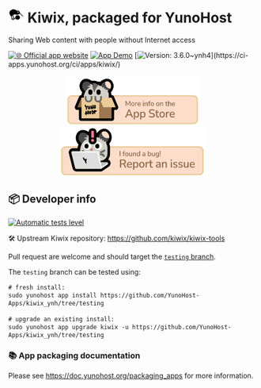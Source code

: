 <!--
N.B.: This README was automatically generated by <https://github.com/YunoHost/apps_tools/blob/main/readme_generator>
It shall NOT be edited by hand.
-->

<h1>
  <img src="https://raw.githubusercontent.com/YunoHost/apps/main/logos/kiwix.png" width="32px" alt="Logo of Kiwix">
  Kiwix, packaged for YunoHost
</h1>

Sharing Web content with people without Internet access

[![🌐 Official app website](https://img.shields.io/badge/Official_app_website-darkgreen?style=for-the-badge)](https://www.kiwix.org/)
[![App Demo](https://img.shields.io/badge/App_Demo-blue?style=for-the-badge)](http://library.kiwix.org/)
[![Version: 3.6.0~ynh4](https://img.shields.io/badge/Version-3.6.0~ynh4-rgba(0,150,0,1)?style=for-the-badge)](https://ci-apps.yunohost.org/ci/apps/kiwix/)

<div align="center">
<a href="https://apps.yunohost.org/app/kiwix"><img height="100px" src="https://github.com/YunoHost/yunohost-artwork/raw/refs/heads/main/badges/neopossum-badges/badge_more_info_on_the_appstore.svg"/></a>
<a href="https://github.com/YunoHost-Apps/kiwix_ynh/issues"><img height="100px" src="https://github.com/YunoHost/yunohost-artwork/raw/refs/heads/main/badges/neopossum-badges/badge_report_an_issue.svg"/></a>
</div>

## 📦 Developer info

[![Automatic tests level](https://apps.yunohost.org/badge/cilevel/kiwix)](https://ci-apps.yunohost.org/ci/apps/kiwix/)

🛠️ Upstream Kiwix repository: <https://github.com/kiwix/kiwix-tools>

Pull request are welcome and should target the [`testing` branch](https://github.com/YunoHost-Apps/kiwix_ynh/tree/testing).

The `testing` branch can be tested using:
```
# fresh install:
sudo yunohost app install https://github.com/YunoHost-Apps/kiwix_ynh/tree/testing

# upgrade an existing install:
sudo yunohost app upgrade kiwix -u https://github.com/YunoHost-Apps/kiwix_ynh/tree/testing
```

### 📚 App packaging documentation

Please see <https://doc.yunohost.org/packaging_apps> for more information.